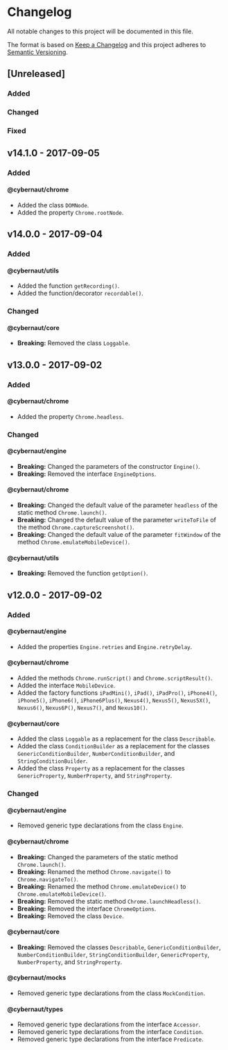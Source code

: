 # Changelog

All notable changes to this project will be documented in this file.

The format is based on [Keep a Changelog][external-keepachangelog]
and this project adheres to [Semantic Versioning][external-semver-spec].

## [Unreleased]

### Added

### Changed

### Fixed

## v14.1.0 - 2017-09-05

### Added

#### @cybernaut/chrome

- Added the class `DOMNode`.
- Added the property `Chrome.rootNode`.

## v14.0.0 - 2017-09-04

### Added

#### @cybernaut/utils

- Added the function `getRecording()`.
- Added the function/decorator `recordable()`.

### Changed

#### @cybernaut/core

- **Breaking:** Removed the class `Loggable`.

## v13.0.0 - 2017-09-02

### Added

#### @cybernaut/chrome

- Added the property `Chrome.headless`.

### Changed

#### @cybernaut/engine

- **Breaking:** Changed the parameters of the constructor `Engine()`.
- **Breaking:** Removed the interface `EngineOptions`.

#### @cybernaut/chrome

- **Breaking:** Changed the default value of the parameter `headless` of the static method `Chrome.launch()`.
- **Breaking:** Changed the default value of the parameter `writeToFile` of the method `Chrome.captureScreenshot()`.
- **Breaking:** Changed the default value of the parameter `fitWindow` of the method `Chrome.emulateMobileDevice()`.

#### @cybernaut/utils

- **Breaking:** Removed the function `getOption()`.

## v12.0.0 - 2017-09-02

### Added

#### @cybernaut/engine

- Added the properties `Engine.retries` and `Engine.retryDelay`.

#### @cybernaut/chrome

- Added the methods `Chrome.runScript()` and `Chrome.scriptResult()`.
- Added the interface `MobileDevice`.
- Added the factory functions `iPadMini()`, `iPad()`, `iPadPro()`, `iPhone4()`, `iPhone5()`, `iPhone6()`, `iPhone6Plus()`, `Nexus4()`, `Nexus5()`, `Nexus5X()`, `Nexus6()`, `Nexus6P()`, `Nexus7()`, and `Nexus10()`.

#### @cybernaut/core

- Added the class `Loggable` as a replacement for the class `Describable`.
- Added the class `ConditionBuilder` as a replacement for the classes `GenericConditionBuilder`, `NumberConditionBuilder`, and `StringConditionBuilder`.
- Added the class `Property` as a replacement for the classes `GenericProperty`, `NumberProperty`, and `StringProperty`.

### Changed

#### @cybernaut/engine

- Removed generic type declarations from the class `Engine`.

#### @cybernaut/chrome

- **Breaking:** Changed the parameters of the static method `Chrome.launch()`.
- **Breaking:** Renamed the method `Chrome.navigate()` to `Chrome.navigateTo()`.
- **Breaking:** Renamed the method `Chrome.emulateDevice()` to `Chrome.emulateMobileDevice()`.
- **Breaking:** Removed the static method `Chrome.launchHeadless()`.
- **Breaking:** Removed the interface `ChromeOptions`.
- **Breaking:** Removed the class `Device`.

#### @cybernaut/core

- **Breaking:** Removed the classes `Describable`, `GenericConditionBuilder`, `NumberConditionBuilder`, `StringConditionBuilder`, `GenericProperty`, `NumberProperty`, and `StringProperty`.

#### @cybernaut/mocks

- Removed generic type declarations from the class `MockCondition`.

#### @cybernaut/types

- Removed generic type declarations from the interface `Accessor`.
- Removed generic type declarations from the interface `Condition`.
- Removed generic type declarations from the interface `Predicate`.

[external-keepachangelog]: http://keepachangelog.com/en/1.0.0/
[external-semver-spec]: http://semver.org/spec/v2.0.0.html
